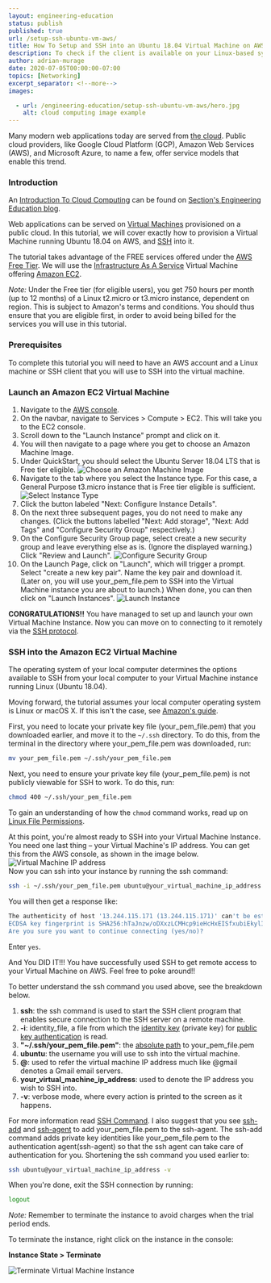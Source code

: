 ```yaml
---
layout: engineering-education
status: publish
published: true
url: /setup-ssh-ubuntu-vm-aws/
title: How To Setup and SSH into an Ubuntu 18.04 Virtual Machine on AWS
description: To check if the client is available on your Linux-based system, you will need to connect to an AWS account and a Linux machine or SSH client that you will use to SSH into the virtual machine.
author: adrian-murage
date: 2020-07-05T00:00:00-07:00
topics: [Networking]
excerpt_separator: <!--more-->
images:

  - url: /engineering-education/setup-ssh-ubuntu-vm-aws/hero.jpg
    alt: cloud computing image example
---
```

Many modern web applications today are served from [the cloud](https://en.wikipedia.org/wiki/Cloud_computing). Public cloud providers, like Google Cloud Platform (GCP), Amazon Web Services (AWS), and Microsoft Azure, to name a few, offer service models that enable this trend.
<!--more-->

### Introduction
An [Introduction To Cloud Computing](/introduction-to-cloud-computing/) can be found on [Section's Engineering Education blog](/).

Web applications can be served on [Virtual Machines](https://en.wikipedia.org/wiki/Virtual_machine) provisioned on a public cloud. In this tutorial, we will cover exactly how to provision a Virtual Machine running Ubuntu 18.04 on AWS, and [SSH](https://en.wikipedia.org/wiki/Secure_Shell) into it.

The tutorial takes advantage of the FREE services offered under the [AWS Free Tier](https://aws.amazon.com/free/?all-free-tier.sort-by=item.additionalFields.SortRank&all-free-tier.sort-order=asc). We will use the [Infrastructure As A Service](https://en.wikipedia.org/wiki/Infrastructure_as_a_service) Virtual Machine offering [Amazon EC2](https://aws.amazon.com/ec2/?did=ft_card&trk=ft_card).

*Note:* Under the Free tier (for eligible users), you get 750 hours per month (up to 12 months) of a Linux t2.micro or t3.micro instance, dependent on region. This is subject to Amazon's terms and conditions. You should thus ensure that you are eligible first, in order to avoid being billed for the services you will use in this tutorial.

### Prerequisites
To complete this tutorial you will need to have an AWS account and a Linux machine or SSH client that you will use to SSH into the virtual machine.

### Launch an Amazon EC2 Virtual Machine
1. Navigate to the [AWS console](https://console.aws.amazon.com/).
2. On the navbar, navigate to Services > Compute > EC2. This will take you to the EC2 console.
3. Scroll down to the "Launch Instance" prompt and click on it.
4. You will then navigate to a page where you get to choose an Amazon Machine Image.
5. Under QuickStart, you should select the Ubuntu Server 18.04 LTS that is Free tier eligible.
![Choose an Amazon Machine Image](/engineering-education/setup-ssh-ubuntu-vm-aws/ami.png)
6. Navigate to the tab where you select the Instance type. For this case, a General Purpose t3.micro instance that is Free tier eligible is sufficient.
![Select Instance Type](/engineering-education/setup-ssh-ubuntu-vm-aws/instance_type.png)
7. Click the button labeled "Next: Configure Instance Details".
8. On the next three subsequent pages, you do not need to make any changes. (Click the buttons labelled "Next: Add storage", "Next: Add Tags" and "Configure Security Group" respectively.)
9. On the Configure Security Group page, select create a new security group and leave everything else as is. (Ignore the displayed warning.) Click "Review and Launch".
![Configure Security Group](/engineering-education/setup-ssh-ubuntu-vm-aws/configure_security_group.png)
10. On the Launch Page, click on "Launch", which will trigger a prompt. Select "create a new key pair". Name the key pair and download it. (Later on, you will use your_pem_file.pem to SSH into the Virtual Machine instance you are about to launch.) When done, you can then click on "Launch Instances".
![Launch Instance](/engineering-education/setup-ssh-ubuntu-vm-aws/launch_instance.png)

**CONGRATULATIONS!!** You have managed to set up and launch your own Virtual Machine Instance.
Now you can move on to connecting to it remotely via the [SSH protocol](https://www.ssh.com/ssh/protocol/).

### SSH into the Amazon EC2 Virtual Machine
The operating system of your local computer determines the options available to SSH from your local computer to your Virtual Machine instance running Linux (Ubuntu 18.04).

Moving forward, the tutorial assumes your local computer operating system is Linux or macOS X. If this isn't the case, see [Amazon's guide](https://docs.aws.amazon.com/AWSEC2/latest/UserGuide/AccessingInstances.html?icmpid=docs_ec2_console).

First, you need to locate your private key file (your_pem_file.pem) that you downloaded earlier, and move it to the `~/.ssh` directory. To do this, from the terminal in the directory where your_pem_file.pem was downloaded, run:

```bash
mv your_pem_file.pem ~/.ssh/your_pem_file.pem
```

Next, you need to ensure your private key file (your_pem_file.pem) is not publicly viewable for SSH to work. To do this, run:

```bash
chmod 400 ~/.ssh/your_pem_file.pem
```

To gain an understanding of how the `chmod` command works, read up on [Linux File Permissions](https://www.linux.com/training-tutorials/understanding-linux-file-permissions/).

At this point, you're almost ready to SSH into your Virtual Machine Instance. You need one last thing – your Virtual Machine's IP address. You can get this from the AWS console, as shown in the image below.
![Virtual Machine IP address](/engineering-education/setup-ssh-ubuntu-vm-aws/ip_address.png)<br>
Now you can ssh into your instance by running the ssh command:

```bash
ssh -i ~/.ssh/your_pem_file.pem ubuntu@your_virtual_machine_ip_address -v
```

You will then get a response like:

```bash
The authenticity of host '13.244.115.171 (13.244.115.171)' can't be established.
ECDSA key fingerprint is SHA256:hTaJnzw/oDXxzLCMHcp9ieHcHxEISfxubiEkylIhtkc.
Are you sure you want to continue connecting (yes/no)?
```

Enter `yes`.

And You DID IT!!! You have successfully used SSH to get remote access to your Virtual Machine on AWS. Feel free to poke around!!

To better understand the ssh command you used above, see the breakdown below.

1. **ssh**: the ssh command is used to start the SSH client program that enables secure connection to the SSH server on a remote machine.
2. **-i**: identity_file, a file from which the [identity key](https://www.ssh.com/ssh/identity-key) (private key) for [public key authentication](https://www.ssh.com/ssh/public-key-authentication) is read.
3. **"~/.ssh/your_pem_file.pem"**: the [absolute path](https://www.linux.com/training-tutorials/absolute-path-vs-relative-path-linuxunix/) to your_pem_file.pem
4. **ubuntu**: the username you will use to ssh into the virtual machine.
5. **@**: used to refer the virtual machine IP address much like @gmail denotes a Gmail email servers.
6. **your_virtual_machine_ip_address**: used to denote the IP address you wish to SSH into.
7. **-v**: verbose mode, where every action is printed to the screen as it happens.

For more information read [SSH Command](https://www.ssh.com/ssh/command).
I also suggest that you see [ssh-add](https://www.ssh.com/ssh/add) and [ssh-agent](https://www.ssh.com/ssh/agent) to add your_pem_file.pem to the ssh-agent. The ssh-add command adds private key identities like your_pem_file.pem to the authentication agent(ssh-agent) so that the ssh agent can take care of authentication for you. Shortening the ssh command you used earlier to:

```bash
ssh ubuntu@your_virtual_machine_ip_address -v
```

When you're done, exit the SSH connection by running:

```bash
logout
```

*Note:* Remember to terminate the instance to avoid charges when the trial period ends.

To terminate the instance, right click on the instance in the console:

**Instance State > Terminate**

![Terminate Virtual Machine Instance](/engineering-education/setup-ssh-ubuntu-vm-aws/terminate_instance.png)
